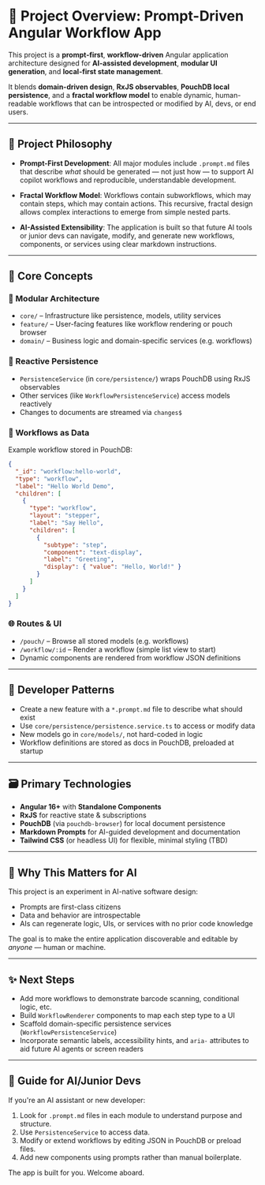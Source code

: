 # 🧠 Project Overview: Prompt-Driven Angular Workflow App

This project is a **prompt-first**, **workflow-driven** Angular application architecture designed for **AI-assisted development**, **modular UI generation**, and **local-first state management**.

It blends **domain-driven design**, **RxJS observables**, **PouchDB local persistence**, and a **fractal workflow model** to enable dynamic, human-readable workflows that can be introspected or modified by AI, devs, or end users.

---

## 🌱 Project Philosophy

- **Prompt-First Development**: All major modules include `.prompt.md` files that describe *what* should be generated — not just how — to support AI copilot workflows and reproducible, understandable development.

- **Fractal Workflow Model**: Workflows contain subworkflows, which may contain steps, which may contain actions. This recursive, fractal design allows complex interactions to emerge from simple nested parts.

- **AI-Assisted Extensibility**: The application is built so that future AI tools or junior devs can navigate, modify, and generate new workflows, components, or services using clear markdown instructions.

---

## 🧩 Core Concepts

### 🧱 Modular Architecture

- `core/` – Infrastructure like persistence, models, utility services
- `feature/` – User-facing features like workflow rendering or pouch browser
- `domain/` – Business logic and domain-specific services (e.g. workflows)

### 🔁 Reactive Persistence

- `PersistenceService` (in `core/persistence/`) wraps PouchDB using RxJS observables
- Other services (like `WorkflowPersistenceService`) access models reactively
- Changes to documents are streamed via `changes$`

### 🧠 Workflows as Data

Example workflow stored in PouchDB:

```json
{
  "_id": "workflow:hello-world",
  "type": "workflow",
  "label": "Hello World Demo",
  "children": [
    {
      "type": "workflow",
      "layout": "stepper",
      "label": "Say Hello",
      "children": [
        {
          "subtype": "step",
          "component": "text-display",
          "label": "Greeting",
          "display": { "value": "Hello, World!" }
        }
      ]
    }
  ]
}
```

### 🌐 Routes & UI

- `/pouch/` – Browse all stored models (e.g. workflows)
- `/workflow/:id` – Render a workflow (simple list view to start)
- Dynamic components are rendered from workflow JSON definitions

---

## 🔧 Developer Patterns

- Create a new feature with a `*.prompt.md` file to describe what should exist
- Use `core/persistence/persistence.service.ts` to access or modify data
- New models go in `core/models/`, not hard-coded in logic
- Workflow definitions are stored as docs in PouchDB, preloaded at startup

---

## 🗃️ Primary Technologies

- **Angular 16+** with **Standalone Components**
- **RxJS** for reactive state & subscriptions
- **PouchDB** (via `pouchdb-browser`) for local document persistence
- **Markdown Prompts** for AI-guided development and documentation
- **Tailwind CSS** (or headless UI) for flexible, minimal styling (TBD)

---

## 🧠 Why This Matters for AI

This project is an experiment in AI-native software design:
- Prompts are first-class citizens
- Data and behavior are introspectable
- AIs can regenerate logic, UIs, or services with no prior code knowledge

The goal is to make the entire application discoverable and editable by *anyone* — human or machine.

---

## ✨ Next Steps

- Add more workflows to demonstrate barcode scanning, conditional logic, etc.
- Build `WorkflowRenderer` components to map each step type to a UI
- Scaffold domain-specific persistence services (`WorkflowPersistenceService`)
- Incorporate semantic labels, accessibility hints, and `aria-` attributes to aid future AI agents or screen readers

---

## 🧭 Guide for AI/Junior Devs

If you're an AI assistant or new developer:

1. Look for `.prompt.md` files in each module to understand purpose and structure.
2. Use `PersistenceService` to access data.
3. Modify or extend workflows by editing JSON in PouchDB or preload files.
4. Add new components using prompts rather than manual boilerplate.

The app is built for you. Welcome aboard.
